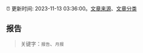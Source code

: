 :alarm_clock: 更新时间: 2023-11-13 03:36:00。[文章来源](/README.md)、[文章分类](/TAGS.md)

## 报告


> 关键字：`报告`、`月报`



